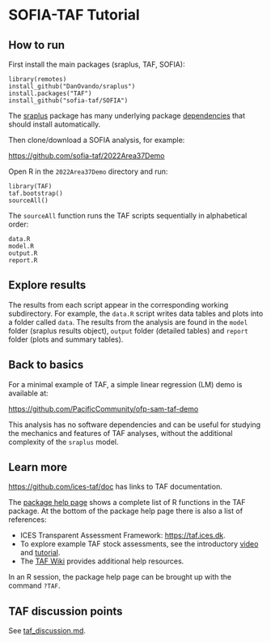 # SOFIA-TAF Tutorial

## How to run

First install the main packages (sraplus, TAF, SOFIA):

```
library(remotes)
install_github("DanOvando/sraplus")
install.packages("TAF")
install_github("sofia-taf/SOFIA")
```

The [sraplus](https://github.com/DanOvando/sraplus) package has many underlying
package [dependencies](README_dependencies.md) that should install
automatically.

Then clone/download a SOFIA analysis, for example:

https://github.com/sofia-taf/2022Area37Demo

Open R in the `2022Area37Demo` directory and run:

```
library(TAF)
taf.bootstrap()
sourceAll()
```

The `sourceAll` function runs the TAF scripts sequentially in alphabetical
order:

```
data.R
model.R
output.R
report.R
```

## Explore results

The results from each script appear in the corresponding working subdirectory.
For example, the `data.R` script writes data tables and plots into a folder
called `data`. The results from the analysis are found in the `model` folder
(sraplus results object), `output` folder (detailed tables) and `report` folder
(plots and summary tables).

## Back to basics

For a minimal example of TAF, a simple linear regression (LM) demo is available
at:

https://github.com/PacificCommunity/ofp-sam-taf-demo

This analysis has no software dependencies and can be useful for studying the
mechanics and features of TAF analyses, without the additional complexity of the
`sraplus` model.

## Learn more

https://github.com/ices-taf/doc has links to TAF documentation.

The [package help page](https://rdrr.io/cran/TAF/man/TAF-package.html) shows a
complete list of R functions in the TAF package. At the bottom of the package
help page there is also a list of references:

- ICES Transparent Assessment Framework: https://taf.ices.dk.
- To explore example TAF stock assessments, see the introductory
  [video](https://www.youtube.com/watch?v=FweJbr9hfdY) and
  [tutorial](https://github.com/ices-taf/doc/tree/master/tutorial-1/README.md).
- The [TAF Wiki](https://github.com/ices-taf/doc/wiki) provides additional help
  resources.

In an R session, the package help page can be brought up with the command
`?TAF`.

## TAF discussion points

See [taf_discussion.md](taf_discussion.md).
